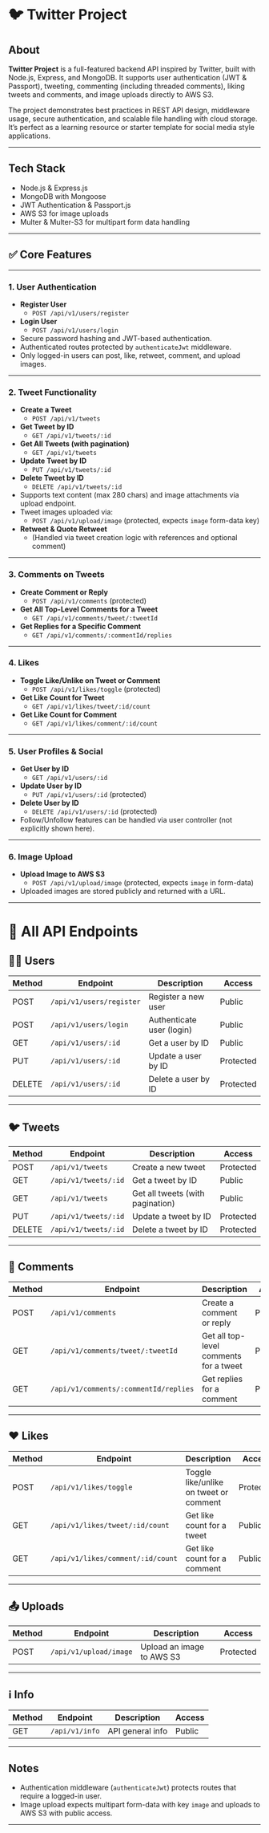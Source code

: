 # 🐦 Twitter Project

## About

**Twitter Project** is a full-featured backend API inspired by Twitter, built with Node.js, Express, and MongoDB. It supports user authentication (JWT & Passport), tweeting, commenting (including threaded comments), liking tweets and comments, and image uploads directly to AWS S3.

The project demonstrates best practices in REST API design, middleware usage, secure authentication, and scalable file handling with cloud storage. It’s perfect as a learning resource or starter template for social media style applications.

---

## Tech Stack

- Node.js & Express.js
- MongoDB with Mongoose
- JWT Authentication & Passport.js
- AWS S3 for image uploads
- Multer & Multer-S3 for multipart form data handling

---

## ✅ Core Features

---

### 1. User Authentication

- **Register User**
  - `POST /api/v1/users/register`
- **Login User**
  - `POST /api/v1/users/login`
- Secure password hashing and JWT-based authentication.
- Authenticated routes protected by `authenticateJwt` middleware.
- Only logged-in users can post, like, retweet, comment, and upload images.

---

### 2. Tweet Functionality

- **Create a Tweet**
  - `POST /api/v1/tweets`
- **Get Tweet by ID**
  - `GET /api/v1/tweets/:id`
- **Get All Tweets (with pagination)**
  - `GET /api/v1/tweets`
- **Update Tweet by ID**
  - `PUT /api/v1/tweets/:id`
- **Delete Tweet by ID**
  - `DELETE /api/v1/tweets/:id`
- Supports text content (max 280 chars) and image attachments via upload endpoint.
- Tweet images uploaded via:
  - `POST /api/v1/upload/image` (protected, expects `image` form-data key)
- **Retweet & Quote Retweet**
  - (Handled via tweet creation logic with references and optional comment)

---

### 3. Comments on Tweets

- **Create Comment or Reply**
  - `POST /api/v1/comments` (protected)
- **Get All Top-Level Comments for a Tweet**
  - `GET /api/v1/comments/tweet/:tweetId`
- **Get Replies for a Specific Comment**
  - `GET /api/v1/comments/:commentId/replies`

---

### 4. Likes

- **Toggle Like/Unlike on Tweet or Comment**
  - `POST /api/v1/likes/toggle` (protected)
- **Get Like Count for Tweet**
  - `GET /api/v1/likes/tweet/:id/count`
- **Get Like Count for Comment**
  - `GET /api/v1/likes/comment/:id/count`

---

### 5. User Profiles & Social

- **Get User by ID**
  - `GET /api/v1/users/:id`
- **Update User by ID**
  - `PUT /api/v1/users/:id` (protected)
- **Delete User by ID**
  - `DELETE /api/v1/users/:id` (protected)
- Follow/Unfollow features can be handled via user controller (not explicitly shown here).

---

### 6. Image Upload

- **Upload Image to AWS S3**
  - `POST /api/v1/upload/image` (protected, expects `image` in form-data)
- Uploaded images are stored publicly and returned with a URL.

---

# 📌 All API Endpoints

## 🧑‍💻 Users

| Method | Endpoint                 | Description               | Access    |
| ------ | ------------------------ | ------------------------- | --------- |
| POST   | `/api/v1/users/register` | Register a new user       | Public    |
| POST   | `/api/v1/users/login`    | Authenticate user (login) | Public    |
| GET    | `/api/v1/users/:id`      | Get a user by ID          | Public    |
| PUT    | `/api/v1/users/:id`      | Update a user by ID       | Protected |
| DELETE | `/api/v1/users/:id`      | Delete a user by ID       | Protected |

---

## 🐦 Tweets

| Method | Endpoint             | Description                      | Access    |
| ------ | -------------------- | -------------------------------- | --------- |
| POST   | `/api/v1/tweets`     | Create a new tweet               | Protected |
| GET    | `/api/v1/tweets/:id` | Get a tweet by ID                | Public    |
| GET    | `/api/v1/tweets`     | Get all tweets (with pagination) | Public    |
| PUT    | `/api/v1/tweets/:id` | Update a tweet by ID             | Protected |
| DELETE | `/api/v1/tweets/:id` | Delete a tweet by ID             | Protected |

---

## 💬 Comments

| Method | Endpoint                              | Description                            | Access    |
| ------ | ------------------------------------- | -------------------------------------- | --------- |
| POST   | `/api/v1/comments`                    | Create a comment or reply              | Protected |
| GET    | `/api/v1/comments/tweet/:tweetId`     | Get all top-level comments for a tweet | Public    |
| GET    | `/api/v1/comments/:commentId/replies` | Get replies for a comment              | Public    |

---

## ❤️ Likes

| Method | Endpoint                          | Description                            | Access    |
| ------ | --------------------------------- | -------------------------------------- | --------- |
| POST   | `/api/v1/likes/toggle`            | Toggle like/unlike on tweet or comment | Protected |
| GET    | `/api/v1/likes/tweet/:id/count`   | Get like count for a tweet             | Public    |
| GET    | `/api/v1/likes/comment/:id/count` | Get like count for a comment           | Public    |

---

## 📤 Uploads

| Method | Endpoint               | Description               | Access    |
| ------ | ---------------------- | ------------------------- | --------- |
| POST   | `/api/v1/upload/image` | Upload an image to AWS S3 | Protected |

---

## ℹ️ Info

| Method | Endpoint       | Description      | Access |
| ------ | -------------- | ---------------- | ------ |
| GET    | `/api/v1/info` | API general info | Public |

---

## Notes

- Authentication middleware (`authenticateJwt`) protects routes that require a logged-in user.
- Image upload expects multipart form-data with key `image` and uploads to AWS S3 with public access.

---
